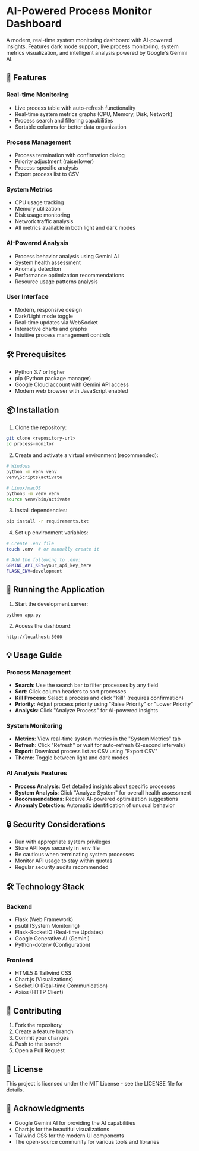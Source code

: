 # AI-Powered Process Monitor Dashboard

A modern, real-time system monitoring dashboard with AI-powered insights. Features dark mode support, live process monitoring, system metrics visualization, and intelligent analysis powered by Google's Gemini AI.

## 🚀 Features

### Real-time Monitoring
- Live process table with auto-refresh functionality
- Real-time system metrics graphs (CPU, Memory, Disk, Network)
- Process search and filtering capabilities
- Sortable columns for better data organization

### Process Management
- Process termination with confirmation dialog
- Priority adjustment (raise/lower)
- Process-specific analysis
- Export process list to CSV

### System Metrics
- CPU usage tracking
- Memory utilization
- Disk usage monitoring
- Network traffic analysis
- All metrics available in both light and dark modes

### AI-Powered Analysis
- Process behavior analysis using Gemini AI
- System health assessment
- Anomaly detection
- Performance optimization recommendations
- Resource usage patterns analysis

### User Interface
- Modern, responsive design
- Dark/Light mode toggle
- Real-time updates via WebSocket
- Interactive charts and graphs
- Intuitive process management controls

## 🛠️ Prerequisites

- Python 3.7 or higher
- pip (Python package manager)
- Google Cloud account with Gemini API access
- Modern web browser with JavaScript enabled

## 📦 Installation

1. Clone the repository:
```bash
git clone <repository-url>
cd process-monitor
```

2. Create and activate a virtual environment (recommended):
```bash
# Windows
python -m venv venv
venv\Scripts\activate

# Linux/macOS
python3 -m venv venv
source venv/bin/activate
```

3. Install dependencies:
```bash
pip install -r requirements.txt
```

4. Set up environment variables:
```bash
# Create .env file
touch .env  # or manually create it

# Add the following to .env:
GEMINI_API_KEY=your_api_key_here
FLASK_ENV=development
```

## 🚀 Running the Application

1. Start the development server:
```bash
python app.py
```

2. Access the dashboard:
```
http://localhost:5000
```

## 💡 Usage Guide

### Process Management
- **Search**: Use the search bar to filter processes by any field
- **Sort**: Click column headers to sort processes
- **Kill Process**: Select a process and click "Kill" (requires confirmation)
- **Priority**: Adjust process priority using "Raise Priority" or "Lower Priority"
- **Analysis**: Click "Analyze Process" for AI-powered insights

### System Monitoring
- **Metrics**: View real-time system metrics in the "System Metrics" tab
- **Refresh**: Click "Refresh" or wait for auto-refresh (2-second intervals)
- **Export**: Download process list as CSV using "Export CSV"
- **Theme**: Toggle between light and dark modes

### AI Analysis Features
- **Process Analysis**: Get detailed insights about specific processes
- **System Analysis**: Click "Analyze System" for overall health assessment
- **Recommendations**: Receive AI-powered optimization suggestions
- **Anomaly Detection**: Automatic identification of unusual behavior

## 🔒 Security Considerations

- Run with appropriate system privileges
- Store API keys securely in .env file
- Be cautious when terminating system processes
- Monitor API usage to stay within quotas
- Regular security audits recommended

## 🛠️ Technology Stack

### Backend
- Flask (Web Framework)
- psutil (System Monitoring)
- Flask-SocketIO (Real-time Updates)
- Google Generative AI (Gemini)
- Python-dotenv (Configuration)

### Frontend
- HTML5 & Tailwind CSS
- Chart.js (Visualizations)
- Socket.IO (Real-time Communication)
- Axios (HTTP Client)

## 🤝 Contributing

1. Fork the repository
2. Create a feature branch
3. Commit your changes
4. Push to the branch
5. Open a Pull Request

## 📄 License

This project is licensed under the MIT License - see the LICENSE file for details.

## 🙏 Acknowledgments

- Google Gemini AI for providing the AI capabilities
- Chart.js for the beautiful visualizations
- Tailwind CSS for the modern UI components
- The open-source community for various tools and libraries 